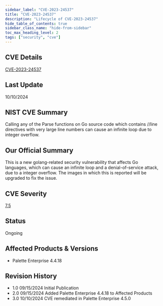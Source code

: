 ```yaml
---
sidebar_label: "CVE-2023-24537"
title: "CVE-2023-24537"
description: "Lifecycle of CVE-2023-24537"
hide_table_of_contents: true
sidebar_class_name: "hide-from-sidebar"
toc_max_heading_level: 2
tags: ["security", "cve"]
---
```


## CVE Details

[CVE-2023-24537](https://nvd.nist.gov/vuln/detail/CVE-2023-24537)

## Last Update

10/10/2024

## NIST CVE Summary

Calling any of the Parse functions on Go source code which contains //line directives with very large line numbers can
cause an infinite loop due to integer overflow.

## Our Official Summary

This is a new golang-related security vulnerability that affects Go languages, which can cause an infinite loop and a
denial-of-service attack, due to a integer overflow. The images in which this is reported will be upgraded to fix the
issue.

## CVE Severity

[7.5](https://nvd.nist.gov/vuln/detail/CVE-2023-24537)

## Status

Ongoing

## Affected Products & Versions

- Palette Enterprise 4.4.18

## Revision History

- 1.0 09/15/2024 Initial Publication
- 2.0 09/15/2024 Added Palette Enterprise 4.4.18 to Affected Products
- 3.0 10/10/2024 CVE remediated in Palette Enterprise 4.5.0 